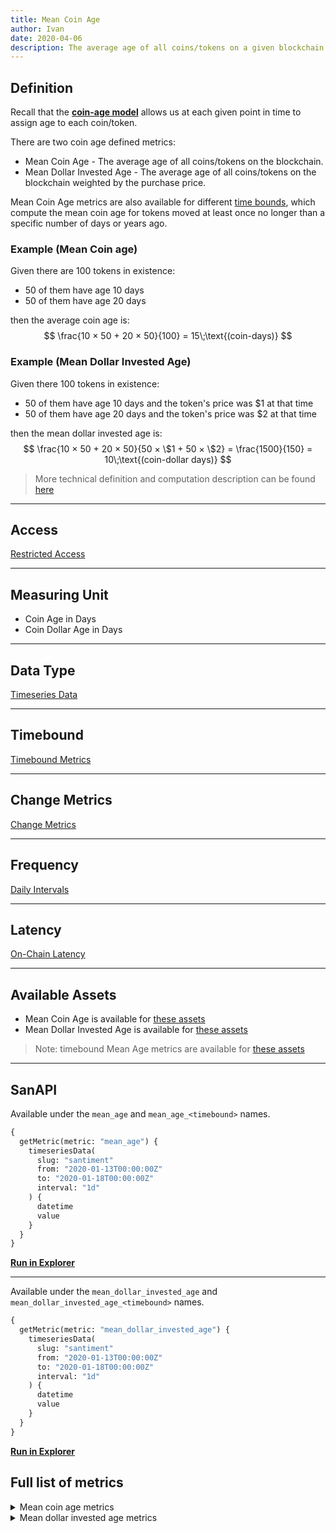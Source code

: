 ```yaml
---
title: Mean Coin Age
author: Ivan
date: 2020-04-06
description: The average age of all coins/tokens on a given blockchain
---
```


## Definition

Recall that the **[coin-age model](/metrics/details/stack-coin-age-model)**
allows us at each given point in time to assign age to each coin/token.

There are two coin age defined metrics:

- Mean Coin Age - The average age of all coins/tokens on the blockchain.
- Mean Dollar Invested Age - The average age of all coins/tokens on the
  blockchain weighted by the purchase price.

Mean Coin Age metrics are also available for different [time bounds](/metrics/details/timebound), which 
compute the mean coin age for tokens moved at least once no longer than a specific number of days or years ago.

### Example (Mean Coin age)

Given there are 100 tokens in existence:

- 50 of them have age 10 days
- 50 of them have age 20 days

then the average coin age is:
$$
\frac{10 × 50 + 20 × 50}{100} = 15\;\text{(coin-days)}
$$

### Example (Mean Dollar Invested Age)

Given there 100 tokens in existence:

- 50 of them have age 10 days and the token's price was \$1 at that time
- 50 of them have age 20 days and the token's price was \$2 at that time

then the mean dollar invested age is: 
$$
\frac{10 × 50 + 20 × 50}{50 × \$1 + 50 × \$2} = \frac{1500}{150} = 10\;\text{(coin-dollar days)}
$$

> More technical definition and computation description can be found
> [here](/metrics/mean-coin-age/mean-coin-age-technical)

---

## Access

[Restricted Access](/metrics/details/access#restricted-access)

---

## Measuring Unit

- Coin Age in Days
- Coin Dollar Age in Days

---

## Data Type

[Timeseries Data](/metrics/details/data-type#timeseries-data)

---

## Timebound

[Timebound Metrics](/metrics/details/timebound)

---

## Change Metrics

[Change Metrics](/metrics/details/change_metrics)

---

## Frequency

[Daily Intervals](/metrics/details/frequency#daily-frequency)

---

## Latency

[On-Chain Latency](/metrics/details/latency#on-chain-latency)

---

## Available Assets

- Mean Coin Age is available for [these
  assets](<https://api.santiment.net/graphiql?query=%7B%0A%20%20getMetric(metric%3A%20%22mean_age%22)%20%7B%0A%20%20%20%20metadata%20%7B%0A%20%20%20%20%20%20availableSlugs%0A%20%20%20%20%7D%0A%20%20%7D%0A%7D%0A>)
- Mean Dollar Invested Age is available for [these assets](<https://api.santiment.net/graphiql?query=%7B%0A%20%20getMetric(metric%3A%20%22mean_dollar_invested_age%22)%20%7B%0A%20%20%20%20metadata%20%7B%0A%20%20%20%20%20%20availableSlugs%0A%20%20%20%20%7D%0A%20%20%7D%0A%7D%0A>)

> Note: timebound Mean Age metrics are available for [these
  assets](<https://api.santiment.net/graphiql?query=%7B%0A%20%20getMetric(metric%3A%20%22mean_age_90d%22)%20%7B%0A%20%20%20%20metadata%20%7B%0A%20%20%20%20%20%20availableSlugs%0A%20%20%20%20%7D%0A%20%20%7D%0A%7D%0A>)

---

## SanAPI

Available under the `mean_age` and `mean_age_<timebound>` names.

```graphql
{
  getMetric(metric: "mean_age") {
    timeseriesData(
      slug: "santiment"
      from: "2020-01-13T00:00:00Z"
      to: "2020-01-18T00:00:00Z"
      interval: "1d"
    ) {
      datetime
      value
    }
  }
}
```

**[Run in Explorer](<https://api.santiment.net/graphiql?query=%7B%0A%20%20getMetric(metric%3A%20%22mean_age%22)%20%7B%0A%20%20%20%20timeseriesData(%0A%20%20%20%20%20%20slug%3A%20%22santiment%22%0A%20%20%20%20%20%20from%3A%20%222020-01-13T00%3A00%3A00Z%22%0A%20%20%20%20%20%20to%3A%20%222020-01-18T00%3A00%3A00Z%22%0A%20%20%20%20%20%20interval%3A%20%221d%22)%20%7B%0A%20%20%20%20%20%20%20%20datetime%0A%20%20%20%20%20%20%20%20value%0A%20%20%20%20%7D%0A%20%20%7D%0A%7D%0A&variables=>)**

---

Available under the `mean_dollar_invested_age` and 
`mean_dollar_invested_age_<timebound>` names.

```graphql
{
  getMetric(metric: "mean_dollar_invested_age") {
    timeseriesData(
      slug: "santiment"
      from: "2020-01-13T00:00:00Z"
      to: "2020-01-18T00:00:00Z"
      interval: "1d"
    ) {
      datetime
      value
    }
  }
}
```

**[Run in Explorer](<https://api.santiment.net/graphiql?query=%7B%0A%20%20getMetric(metric%3A%20%22mean_dollar_invested_age%22)%20%7B%0A%20%20%20%20timeseriesData(%0A%20%20%20%20%20%20slug%3A%20%22santiment%22%0A%20%20%20%20%20%20from%3A%20%222020-01-13T00%3A00%3A00Z%22%0A%20%20%20%20%20%20to%3A%20%222020-01-18T00%3A00%3A00Z%22%0A%20%20%20%20%20%20interval%3A%20%221d%22)%20%7B%0A%20%20%20%20%20%20%20%20datetime%0A%20%20%20%20%20%20%20%20value%0A%20%20%20%20%7D%0A%20%20%7D%0A%7D%0A&variables=>)**

## Full list of metrics

<Details>
<Summary>Mean coin age metrics</Summary>
- mean_age
- mean_age_90d
- mean_age_180d
- mean_age_365d
- mean_age_2y
- mean_age_3y
- mean_age_5y
</Details>

<Details>
<Summary>Mean dollar invested age metrics</Summary>
- mean_dollar_invested_age
- mean_dollar_invested_age_90d
- mean_dollar_invested_age_180d
- mean_dollar_invested_age_365d
- mean_dollar_invested_age_2y
- mean_dollar_invested_age_3y
- mean_dollar_invested_age_5y
- mean_dollar_invested_age_change_1d
- mean_dollar_invested_age_change_7d
- mean_dollar_invested_age_change_30d
</Details>